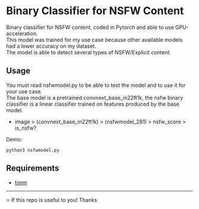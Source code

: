 # Binary Classifier for NSFW Content
Binary classifier for NSFW content, coded in Pytorch and able to use GPU-acceleration.  
This model was trained for my use case because other available models had a lower accuracy on my dataset.  
The model is able to detect several types of NSFW/Explicit content. 

## Usage
You must read nsfwmodel.py to be able to test the model and to use it for your use case.  
The base model is a pretrained convnext_base_in22ft1k, the nsfw binary classifier is a linear classifier trained on features produced by the base model.
- image > (convnext_base_in22ft1k) > (nsfwmodel_281) > nsfw_score > is_nsfw?

Demo:
```
python3 nsfwmodel.py 
```
## Requirements
- [timm](https://pypi.org/project/timm/)


  
___  
⭐ If this repo is useful to you! Thanks
